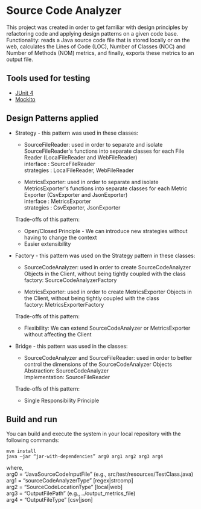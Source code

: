 # Source Code Analyzer
This project was created in order to get familiar with design principles by refactoring code and applying design patterns on a given code base.  
Functionality: reads a Java source code file that is stored locally or on the web, calculates the Lines of Code (LOC), Number of Classes (NOC) and Number of Methods (NOM) metrics, and finally, exports these metrics to an output file.

## Tools used for testing
- [JUnit 4](https://junit.org/junit4/)
- [Mockito](https://site.mockito.org/)

## Design Patterns applied
- Strategy - this pattern was used in these classes:
	- SourceFileReader: used in order to separate and isolate SourceFileReader's functions into separate classes for each File Reader (LocalFileReader and WebFileReader)  
	interface : SourceFileReader  
	strategies : LocalFileReader, WebFileReader  

	- MetricsExporter: used in order to separate and isolate MetricsExporter's functions into separate classes for each Metric Exporter (CsvExporter and JsonExporter)  
	interface : MetricsExporter  
	strategies : CsvExporter, JsonExporter  

	Trade-offs of this pattern:
	- Open/Closed Principle - We can introduce new strategies without having to change the context
	- Easier extensibility

- Factory - this pattern was used on the Strategy pattern in these classes:
	- SourceCodeAnalyzer: used in order to create SourceCodeAnalyzer Objects in the Client, without being tightly coupled with the class  
	factory: SourceCodeAnalyzerFactory  

	- MetricsExporter: used in order to create MetricsExporter Objects in the Client, without being tightly coupled with the class  
	factory: MetricsExporterFactory  

	Trade-offs of this pattern:
	- Flexibility: We can extend SourceCodeAnalyzer or MetricsExporter without affecting the Client

- Bridge - this pattern was used in the classes:
	- SourceCodeAnalyzer and SourceFileReader: used in order to better control the dimensions of the SourceCodeAnalyzer Objects  
	Abstraction: SourceCodeAnalyzer  
	Implementation: SourceFileReader  

	Trade-offs of this pattern:
	- Single Responsibility Principle

## Build and run
You can build and execute the system in your local repository with the following commands:
```
mvn install
java –jar “jar-with-dependencies” arg0 arg1 arg2 arg3 arg4
```
where,  
arg0 = “JavaSourceCodeInputFile” (e.g., src/test/resources/TestClass.java)  
arg1 = “sourceCodeAnalyzerType” [regex|strcomp]  
arg2 = “SourceCodeLocationType” [local|web]  
arg3 = “OutputFilePath” (e.g., ../output_metrics_file)  
arg4 = “OutputFileType” [csv|json]  


